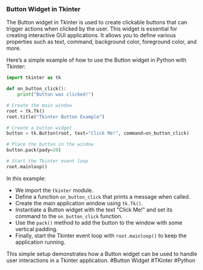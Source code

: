 ### Button Widget in Tkinter

The Button widget in Tkinter is used to create clickable buttons that can trigger actions when clicked by the user. This widget is essential for creating interactive GUI applications. It allows you to define various properties such as text, command, background color, foreground color, and more.

Here’s a simple example of how to use the Button widget in Python with Tkinter:

```python
import tkinter as tk

def on_button_click():
    print("Button was clicked!")

# Create the main window
root = tk.Tk()
root.title("Tkinter Button Example")

# Create a button widget
button = tk.Button(root, text="Click Me!", command=on_button_click)

# Place the button in the window
button.pack(pady=20)

# Start the Tkinter event loop
root.mainloop()
```

In this example:
- We import the `tkinter` module.
- Define a function `on_button_click` that prints a message when called.
- Create the main application window using `tk.Tk()`.
- Instantiate a Button widget with the text "Click Me!" and set its command to the `on_button_click` function.
- Use the `pack()` method to add the button to the window with some vertical padding.
- Finally, start the Tkinter event loop with `root.mainloop()` to keep the application running.

This simple setup demonstrates how a Button widget can be used to handle user interactions in a Tkinter application. #Button Widget #TKinter #Python